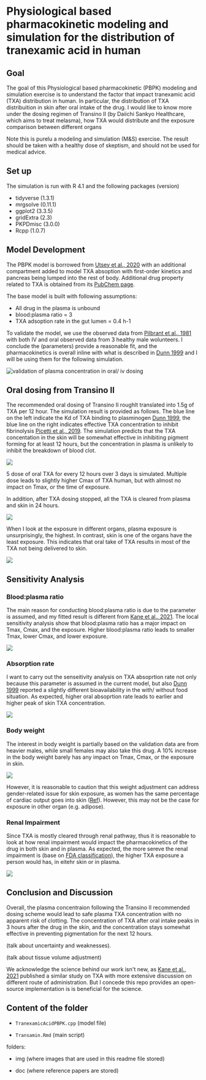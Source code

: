 # Physiological based pharmacokinetic modeling and simulation for the distribution of tranexamic acid in human

## Goal

The goal of this Physiological based pharmacokinetic (PBPK) modeling and simulation exercise is to understand the factor that impact tranexamic acid (TXA) distribution in human. In particular, the distribution of TXA distribuition in skin after oral intake of the drug. I would like to know more under the dosing regimen of Transino II (by Daiichi Sankyo Healthcare, which aims to treat melasma), how TXA would distribute and the exposure comparison between different organs

Note this is purelu a modeling and simulation (M&S) exercise. The result should be taken with a healthy dose of skeptism, and should not be used for medical advice. 

## Set up

The simulation is run with R 4.1 and the following packages (version) 

- tidyverse (1.3.1)
- mrgsolve (0.11.1)
- ggplot2 (3.3.5)
- gridExtra (2.3)
- PKPDmisc (3.0.0)
- Rcpp (1.0.7)

## Model Development

The PBPK model is borrowed from [Utsey et al., 2020](https://dmd.aspetjournals.org/content/48/10/903) with an additional compartment added to model TXA absoption with first-order kinetics and pancreas being lumped into the rest of body. Additional drug property related to TXA is obtained from its [PubChem page](https://pubchem.ncbi.nlm.nih.gov/compound/Tranexamic-acid).

The base model is built with following assumptions: 
- All drug in the plasma is unbound 
- blood:plasma ratio = 3
- TXA adsoption rate in the gut lumen = 0.4 h-1

To validate the model, we use the observed data from [Pilbrant et al., 1981](https://pubmed.ncbi.nlm.nih.gov/7308275/) with both IV and oral observed data from 3 healthy male wolunteers. I conclude the (parameters) provide a reasonable fit, and the pharmacokinetics is overall inline with what is described in [Dunn 1999](https://pubmed.ncbi.nlm.nih.gov/10400410/) and I will be using them for the following simulation. 

![validation of plasma concentration in oral/ iv dosing](img/validation.png)


## Oral dosing from Transino II

The recommended oral dosing of Transino II roughlt translated into 1.5g of TXA per 12 hour. The simulation result is provided as follows. The blue line on the left indicate the Kd of TXA binding to plasminogen [Dunn 1999](https://pubmed.ncbi.nlm.nih.gov/10400410/), the blue line on the right indicates effective TXA concentration to inhibit fibrinolysis [Picetti et al., 2019](https://www.ncbi.nlm.nih.gov/pmc/articles/PMC6365258/). The simulation predicts that the TXA concentation in the skin will be somewhat effective in inhibiting pigment forming for at least 12 hours, but the concentration in plasma is unlikely to inhibit the breakdown of blood clot. 

![](img/SingleDoseSkinPlasma.png)

5 dose of oral TXA for every 12 hours over 3 days is simulated. Multiple dose leads to slightly higher Cmax of TXA human, but with almost no impact on Tmax, or the time of exposure. 

In addition, after TXA dosing stopped, all the TXA is cleared from plasma and skin in 24 hours. 

![](img/MultiDoseSkinPlasma.png)

When I look at the exposure in different organs, plasma exposure is unsurprisingly, the highest. In contrast, skin is one of the organs have the least exposure. This indicates that oral take of TXA results in most of the TXA not being delivered to skin. 

![](img/Exposure.png)

## Sensitivity Analysis

### Blood:plasma ratio

The main reason for conducting blood:plasma ratio is due to the parameter is assumed, and my fitted result is different from [Kane et al., 2021](https://pubmed.ncbi.nlm.nih.gov/34087356/). The local sensitivity analysis show that blood:plasma ratio has a major impact on Tmax, Cmax, and the exposure. Higher blood:plasma ratio leads to smaller Tmax, lower Cmax, and lower exposure. 

![](img/sens_BP.png)

### Absorption rate

I want to carry out the senseitivity analysis on TXA absoprtion rate not only because this parameter is assumed in the current model, but also [Dunn 1999](https://pubmed.ncbi.nlm.nih.gov/10400410/) reported a slightly different bioavailability in the with/ without food situation. As expected, higher oral absoprtion rate leads to earlier and higher peak of skin TXA concentration. 

![](img/sens_ka.png)

### Body weight 

The interest in body weight is partially based on the validation data are from heavier males, while small females may also take this drug. A 10% increase in the body weight barely has any impact on Tmax, Cmax, or the exposure in skin. 

![](img/sens_weight.png)

However, it is reasonable to caution that this weight adjustment can address gender-related issue for skin exposure, as women has the same percentage of cardiac output goes into skin ([Ref](https://pubmed.ncbi.nlm.nih.gov/14506981/)). However, this may not be the case for exposure in other organ (e.g. adipose). 

### Renal Impairment

Since TXA is mostly cleared through renal pathway, thus it is reasonable to look at how renal impairment would impact the pharmacokinetics of the drug in both skin and in plasma. As expected, the more sereve the renal impairment is (base on [FDA classification](https://www.fda.gov/media/78573/download)), the higher TXA exposure a person would has, in eitehr skin or in plasma. 

![](img/sens_renal.png)

## Conclusion and Discussion

Overall, the plasma concentraion following the Transino II recommended dosing scheme would lead to safe plasma TXA concentration with no apparent risk of clotting. The concentration of TXA after oral intake peaks in 3 hours after the drug in the skin, and the concentration stays somewhat effective in preventing pigmentation for the next 12 hours.

(talk about uncertainty and weaknesses).

(talk about tissue volume adjustment)


We acknowledge the science behind our work isn't new, as [Kane et al., 2021](https://pubmed.ncbi.nlm.nih.gov/34087356/) published a similar study on TXA with more extensive discussion on different route of administration. But I concede this repo provides an open-source implementation is is beneficial for the science. 

## Content of the folder

- `TranexamicAcidPBPK.cpp` (model file)

- `Transamin.Rmd` (main script)

folders: 

- img (where images that are used in this readme file stored)

- doc (where reference papers are stored)
